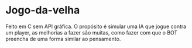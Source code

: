 # Jogo-da-velha
Feito em C sem API gráfica.
O propósito é simular uma IA que jogue contra um player, as melhorias a fazer são muitas, como fazer com que o BOT preencha de uma forma similar ao pensamento.

